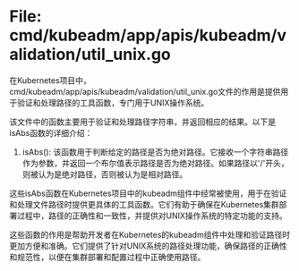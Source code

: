# File: cmd/kubeadm/app/apis/kubeadm/validation/util_unix.go

在Kubernetes项目中，cmd/kubeadm/app/apis/kubeadm/validation/util_unix.go文件的作用是提供用于验证和处理路径的工具函数，专门用于UNIX操作系统。

该文件中的函数主要用于验证和处理路径字符串，并返回相应的结果。以下是isAbs函数的详细介绍：

1. isAbs(): 该函数用于判断给定的路径是否为绝对路径。它接收一个字符串路径作为参数，并返回一个布尔值表示路径是否为绝对路径。如果路径以'/'开头，则被认为是绝对路径，否则被认为是相对路径。

这些isAbs函数在Kubernetes项目中的kubeadm组件中经常被使用，用于在验证和处理文件路径时提供更具体的工具函数。它们有助于确保在Kubernetes集群部署过程中，路径的正确性和一致性，并提供对UNIX操作系统的特定功能的支持。

这些函数的作用是帮助开发者在Kubernetes的kubeadm组件中处理和验证路径时更加方便和准确。它们提供了针对UNIX系统的路径处理功能，确保路径的正确性和规范性，以便在集群部署和配置过程中正确使用路径。

